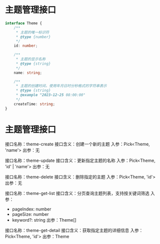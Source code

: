 # 主题管理接口

```typescript
interface Theme {
    /**
     * 主题的唯一标识符
     * @type {number}
     */
    id: number;

    /**
     * 主题的显示名称
     * @type {string}
     */
    name: string;

    /**
     * 主题的创建时间，使用年月日时分秒格式的字符串表示
     * @type {string}
     * @example "2023-12-25 08:00:00"
     */
    createTime: string;
}
```

# 主题管理接口

接口名称：theme-create
接口含义：创建一个新的主题
入参：Pick<Theme, 'name'>
出参：无

接口名称：theme-update
接口含义：更新指定主题的名称
入参：Pick<Theme, 'id' | 'name'>
出参：无

接口名称：theme-delete
接口含义：删除指定的主题
入参：Pick<Theme, 'id'>
出参：无

接口名称：theme-get-list
接口含义：分页查询主题列表，支持按关键词筛选
入参：

-   pageIndex: number
-   pageSize: number
-   keyword?: string
    出参：Theme[]

接口名称：theme-get-detail
接口含义：获取指定主题的详细信息
入参：Pick<Theme, 'id'>
出参：Theme

```

```
